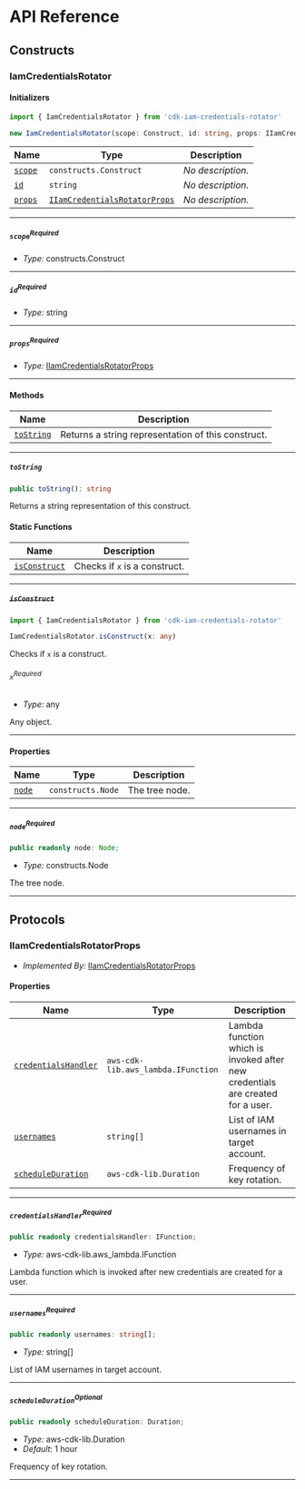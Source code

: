 # API Reference <a name="API Reference" id="api-reference"></a>

## Constructs <a name="Constructs" id="Constructs"></a>

### IamCredentialsRotator <a name="IamCredentialsRotator" id="cdk-iam-credentials-rotator.IamCredentialsRotator"></a>

#### Initializers <a name="Initializers" id="cdk-iam-credentials-rotator.IamCredentialsRotator.Initializer"></a>

```typescript
import { IamCredentialsRotator } from 'cdk-iam-credentials-rotator'

new IamCredentialsRotator(scope: Construct, id: string, props: IIamCredentialsRotatorProps)
```

| **Name** | **Type** | **Description** |
| --- | --- | --- |
| <code><a href="#cdk-iam-credentials-rotator.IamCredentialsRotator.Initializer.parameter.scope">scope</a></code> | <code>constructs.Construct</code> | *No description.* |
| <code><a href="#cdk-iam-credentials-rotator.IamCredentialsRotator.Initializer.parameter.id">id</a></code> | <code>string</code> | *No description.* |
| <code><a href="#cdk-iam-credentials-rotator.IamCredentialsRotator.Initializer.parameter.props">props</a></code> | <code><a href="#cdk-iam-credentials-rotator.IIamCredentialsRotatorProps">IIamCredentialsRotatorProps</a></code> | *No description.* |

---

##### `scope`<sup>Required</sup> <a name="scope" id="cdk-iam-credentials-rotator.IamCredentialsRotator.Initializer.parameter.scope"></a>

- *Type:* constructs.Construct

---

##### `id`<sup>Required</sup> <a name="id" id="cdk-iam-credentials-rotator.IamCredentialsRotator.Initializer.parameter.id"></a>

- *Type:* string

---

##### `props`<sup>Required</sup> <a name="props" id="cdk-iam-credentials-rotator.IamCredentialsRotator.Initializer.parameter.props"></a>

- *Type:* <a href="#cdk-iam-credentials-rotator.IIamCredentialsRotatorProps">IIamCredentialsRotatorProps</a>

---

#### Methods <a name="Methods" id="Methods"></a>

| **Name** | **Description** |
| --- | --- |
| <code><a href="#cdk-iam-credentials-rotator.IamCredentialsRotator.toString">toString</a></code> | Returns a string representation of this construct. |

---

##### `toString` <a name="toString" id="cdk-iam-credentials-rotator.IamCredentialsRotator.toString"></a>

```typescript
public toString(): string
```

Returns a string representation of this construct.

#### Static Functions <a name="Static Functions" id="Static Functions"></a>

| **Name** | **Description** |
| --- | --- |
| <code><a href="#cdk-iam-credentials-rotator.IamCredentialsRotator.isConstruct">isConstruct</a></code> | Checks if `x` is a construct. |

---

##### ~~`isConstruct`~~ <a name="isConstruct" id="cdk-iam-credentials-rotator.IamCredentialsRotator.isConstruct"></a>

```typescript
import { IamCredentialsRotator } from 'cdk-iam-credentials-rotator'

IamCredentialsRotator.isConstruct(x: any)
```

Checks if `x` is a construct.

###### `x`<sup>Required</sup> <a name="x" id="cdk-iam-credentials-rotator.IamCredentialsRotator.isConstruct.parameter.x"></a>

- *Type:* any

Any object.

---

#### Properties <a name="Properties" id="Properties"></a>

| **Name** | **Type** | **Description** |
| --- | --- | --- |
| <code><a href="#cdk-iam-credentials-rotator.IamCredentialsRotator.property.node">node</a></code> | <code>constructs.Node</code> | The tree node. |

---

##### `node`<sup>Required</sup> <a name="node" id="cdk-iam-credentials-rotator.IamCredentialsRotator.property.node"></a>

```typescript
public readonly node: Node;
```

- *Type:* constructs.Node

The tree node.

---




## Protocols <a name="Protocols" id="Protocols"></a>

### IIamCredentialsRotatorProps <a name="IIamCredentialsRotatorProps" id="cdk-iam-credentials-rotator.IIamCredentialsRotatorProps"></a>

- *Implemented By:* <a href="#cdk-iam-credentials-rotator.IIamCredentialsRotatorProps">IIamCredentialsRotatorProps</a>


#### Properties <a name="Properties" id="Properties"></a>

| **Name** | **Type** | **Description** |
| --- | --- | --- |
| <code><a href="#cdk-iam-credentials-rotator.IIamCredentialsRotatorProps.property.credentialsHandler">credentialsHandler</a></code> | <code>aws-cdk-lib.aws_lambda.IFunction</code> | Lambda function which is invoked after new credentials are created for a user. |
| <code><a href="#cdk-iam-credentials-rotator.IIamCredentialsRotatorProps.property.usernames">usernames</a></code> | <code>string[]</code> | List of IAM usernames in target account. |
| <code><a href="#cdk-iam-credentials-rotator.IIamCredentialsRotatorProps.property.scheduleDuration">scheduleDuration</a></code> | <code>aws-cdk-lib.Duration</code> | Frequency of key rotation. |

---

##### `credentialsHandler`<sup>Required</sup> <a name="credentialsHandler" id="cdk-iam-credentials-rotator.IIamCredentialsRotatorProps.property.credentialsHandler"></a>

```typescript
public readonly credentialsHandler: IFunction;
```

- *Type:* aws-cdk-lib.aws_lambda.IFunction

Lambda function which is invoked after new credentials are created for a user.

---

##### `usernames`<sup>Required</sup> <a name="usernames" id="cdk-iam-credentials-rotator.IIamCredentialsRotatorProps.property.usernames"></a>

```typescript
public readonly usernames: string[];
```

- *Type:* string[]

List of IAM usernames in target account.

---

##### `scheduleDuration`<sup>Optional</sup> <a name="scheduleDuration" id="cdk-iam-credentials-rotator.IIamCredentialsRotatorProps.property.scheduleDuration"></a>

```typescript
public readonly scheduleDuration: Duration;
```

- *Type:* aws-cdk-lib.Duration
- *Default:* 1 hour

Frequency of key rotation.

---


